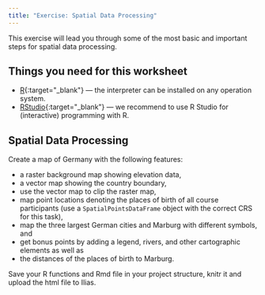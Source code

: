 ```yaml
---
title: "Exercise: Spatial Data Processing"
---
```


This exercise will lead you through some of the most basic and important steps for spatial data processing.


## Things you need for this worksheet
  * [R](https://cran.r-project.org/){:target="_blank"} — the interpreter can be installed on any operation system.
  * [RStudio](https://www.rstudio.com/){:target="_blank"} — we recommend to use R Studio for (interactive) programming with R.



## Spatial Data Processing

Create a map of Germany with the following features:

- a raster background map showing elevation data,
- a vector map showing the country boundary,
- use the vector map to clip the raster map,
- map point locations denoting the places of birth of all course participants 
(use a `SpatialPointsDataFrame` object with the correct CRS for this task),
- map the three largest German cities and Marburg with different symbols, and
- get bonus points by adding a legend, rivers, and other cartographic elements as well as
- the distances of the places of birth to Marburg.




Save your R functions and Rmd file in your project structure, knitr it and upload the html file to Ilias.




<!-- funky chunky

watch out
{: .notice--warning}

OMG
{: .notice--info}




## Aerial images of Marburg Open Forest
The aerial images used within this course cover the area of Marburg Open Forest. They are thankfully provided by the [Hessische Verwaltung für Bodenmanagement und Geoinformation (HVBG)](http://www.hvbg.hessen.de/irj/HVBG_Internet){:target="_blank"}. The dataset consists of several tiles which are visualized in the map below in a reduced spatial resolution.

{% include media url="/assets/misc/aerial_images_map.html" %}
[Full screen version of the map]({{ site.baseurl }}/assets/misc/aerial_images_map.html){:target="_blank"}

-->

